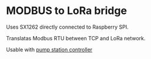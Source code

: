 # MODBUS to LoRa bridge

Uses SX1262 directly connected to Raspberry SPI.

Translatas Modbus RTU between TCP and LoRa network.

Usable with [pump station controller](https://github.com/redeyed-dp/pump_station_controller)
